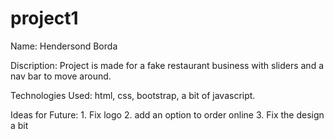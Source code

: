 # project1

Name: Hendersond Borda

Discription: Project is made for a fake restaurant business
with sliders and a nav bar to move around.

Technologies Used: html, css, bootstrap, a bit of javascript.

Ideas for Future: 1. Fix logo
		  2. add an option to order online
		  3. Fix the design a bit